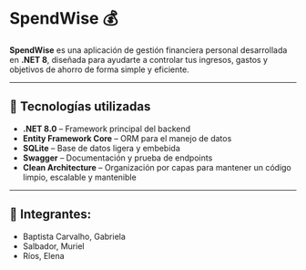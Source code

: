 # SpendWise 💰

**SpendWise** es una aplicación de gestión financiera personal desarrollada en **.NET 8**, diseñada para ayudarte a controlar tus ingresos, gastos y objetivos de ahorro de forma simple y eficiente.

---

## 🧩 Tecnologías utilizadas

- **.NET 8.0** – Framework principal del backend  
- **Entity Framework Core** – ORM para el manejo de datos  
- **SQLite** – Base de datos ligera y embebida  
- **Swagger** – Documentación y prueba de endpoints  
- **Clean Architecture** – Organización por capas para mantener un código limpio, escalable y mantenible

---

## 👥 Integrantes:
* Baptista Carvalho, Gabriela
* Salbador, Muriel
* Ríos, Elena